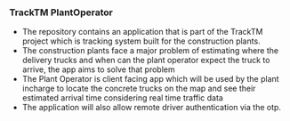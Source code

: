 ### TrackTM PlantOperator
- The repository contains an application that is part of the TrackTM project which is tracking system built for the construction plants.
- The construction plants face a major problem of estimating where the delivery trucks and when can the plant operator expect the truck to arrive, the app aims to solve that problem
- The Plant Operator is client facing app which will be used by the plant incharge to locate the concrete trucks on the map and see their estimated arrival time considering
  real time traffic data
- The application will also allow remote driver authentication via the otp.
